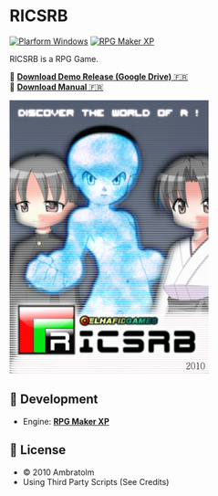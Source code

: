 # RICSRB

[![Plarform Windows](https://img.shields.io/badge/Windows-blue?logo=windows)](https://github.com/topics/windows)
[![RPG Maker XP](https://img.shields.io/badge/RPG%20Maker-XP-blue?logo=ruby)](https://github.com/topics/rpgmakerxp)

RICSRB is a RPG Game.

💾 [**Download Demo Release (Google Drive)** 🇫🇷](https://drive.google.com/file/d/1dducJVJ7mvMZtaJD90pWBMxpVrpWmZZa/view?usp=sharing) <br />
📕 [**Download Manual** 🇫🇷](./%23%20Conception%20Data/Docs/RICSRB.pdf?raw=true)

![Poster](./%23%20Conception%20Data/Docs/pics/R-poster.jpg?raw=true)

## 🚀 Development
- Engine: **[RPG Maker XP](https://www.rpgmakerweb.com/products/rpg-maker-xp)**

## :page_facing_up: License
- &copy; 2010 Ambratolm
- Using Third Party Scripts (See Credits)
